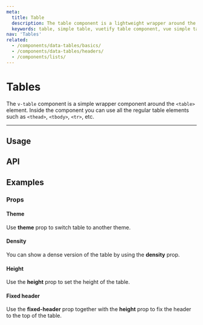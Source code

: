 ```yaml
---
meta:
  title: Table
  description: The table component is a lightweight wrapper around the table element that provides a Material Design feel without all the baggage.
  keywords: table, simple table, vuetify table component, vue simple table component, table component
nav: 'Tables'
related:
  - /components/data-tables/basics/
  - /components/data-tables/headers/
  - /components/lists/
---
```


# Tables

The `v-table` component is a simple wrapper component around the `<table>` element. Inside the component you can use all the regular table elements such as `<thead>`, `<tbody>`, `<tr>`, etc.

<!-- ![Table Entry](https://cdn.vuetifyjs.com/docs/images/components-temp/v-table/v-table-entry.png) -->

---

## Usage

<example file="v-table/usage" />

<entry />

## API

<api-inline />

## Examples

### Props

#### Theme

Use **theme** prop to switch table to another theme.

<example file="v-table/prop-dark" />

#### Density

You can show a dense version of the table by using the **density** prop.

<example file="v-table/prop-dense" />

#### Height

Use the **height** prop to set the height of the table.

<example file="v-table/prop-height" />

#### Fixed header

Use the **fixed-header** prop together with the **height** prop to fix the header to the top of the table.

<example file="v-table/prop-fixed-header" />

